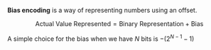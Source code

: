 **Bias encoding** is a way of representing numbers using an offset.

$$
\text{Actual Value Represented} = \text{Binary Representation} + \text{Bias}
$$

A simple choice for the bias when we have $N$ bits is $-(2^{N-1}-1)$
